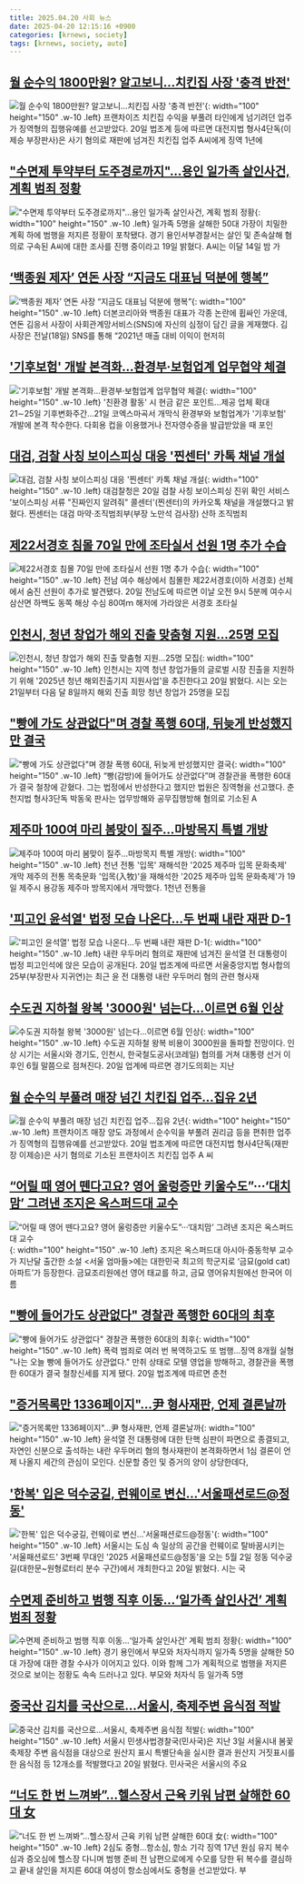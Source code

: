 ```yaml
---
title: 2025.04.20 사회 뉴스
date: 2025-04-20 12:15:16 +0900
categories: [krnews, society]
tags: [krnews, society, auto]
---
```

## [월 순수익 1800만원? 알고보니…치킨집 사장 '충격 반전'](https://n.news.naver.com/mnews/article/015/0005121337)

![월 순수익 1800만원? 알고보니…치킨집 사장 '충격 반전'](https://mimgnews.pstatic.net/image/origin/015/2025/04/20/5121337.jpg?type=nf220_150){: width="100" height="150" .w-10 .left}
프랜차이즈 치킨집 수익을 부풀려 타인에게 넘기려던 업주가 징역형의 집행유예를 선고받았다. 20일 법조계 등에 따르면 대전지법 형사4단독(이제승 부장판사)은 사기 혐의로 재판에 넘겨진 치킨집 업주 A씨에게 징역 1년에

## ["수면제 투약부터 도주경로까지"…용인 일가족 살인사건, 계획 범죄 정황](https://n.news.naver.com/mnews/article/011/0004475955)

!["수면제 투약부터 도주경로까지"…용인 일가족 살인사건, 계획 범죄 정황](https://mimgnews.pstatic.net/image/origin/011/2025/04/19/4475955.jpg?type=nf220_150){: width="100" height="150" .w-10 .left}
일가족 5명을 살해한 50대 가장이 치밀한 계획 하에 범행을 저지른 정황이 포착됐다. 경기 용인서부경찰서는 살인 및 존속살해 혐의로 구속된 A씨에 대한 조사를 진행 중이라고 19일 밝혔다. A씨는 이달 14일 밤 가

## [‘백종원 제자’ 연돈 사장 “지금도 대표님 덕분에 행복”](https://n.news.naver.com/mnews/article/243/0000076643)

![‘백종원 제자’ 연돈 사장 “지금도 대표님 덕분에 행복”](https://mimgnews.pstatic.net/image/origin/243/2025/04/19/76643.jpg?type=nf220_150){: width="100" height="150" .w-10 .left}
더본코리아와 백종원 대표가 각종 논란에 휩싸인 가운데, 연돈 김응서 사장이 사회관계망서비스(SNS)에 자신의 심정이 담긴 글을 게재했다. 김 사장은 전날(18일) SNS를 통해 “2021년 매출 대비 이익이 현저히

## ['기후보험' 개발 본격화…환경부·보험업계 업무협약 체결](https://n.news.naver.com/mnews/article/001/0015340356)

!['기후보험' 개발 본격화…환경부·보험업계 업무협약 체결](https://mimgnews.pstatic.net/image/origin/001/2025/04/20/15340356.jpg?type=nf220_150){: width="100" height="150" .w-10 .left}
'친환경 활동' 시 현금 같은 포인트…제공 업체 확대 21∼25일 기후변화주간…21일 코엑스마곡서 개막식 환경부와 보험업계가 '기후보험' 개발에 본격 착수한다. 다회용 컵을 이용했거나 전자영수증을 발급받았을 때 포인

## [대검, 검찰 사칭 보이스피싱 대응 '찐센터' 카톡 채널 개설](https://n.news.naver.com/mnews/article/421/0008203224)

![대검, 검찰 사칭 보이스피싱 대응 '찐센터' 카톡 채널 개설](https://mimgnews.pstatic.net/image/origin/421/2025/04/20/8203224.jpg?type=nf220_150){: width="100" height="150" .w-10 .left}
대검찰청은 20일 검찰 사칭 보이스피싱 진위 확인 서비스 '보이스피싱 서류 "진짜인지 알려줘" 콜센터'(찐센터)의 카카오톡 채널을 개설했다고 밝혔다. 찐센터는 대검 마약·조직범죄부(부장 노만석 검사장) 산하 조직범죄

## [제22서경호 침몰 70일 만에 조타실서 선원 1명 추가 수습](https://n.news.naver.com/mnews/article/001/0015340161)

![제22서경호 침몰 70일 만에 조타실서 선원 1명 추가 수습](https://mimgnews.pstatic.net/image/origin/001/2025/04/20/15340161.jpg?type=nf220_150){: width="100" height="150" .w-10 .left}
전남 여수 해상에서 침몰한 제22서경호(이하 서경호) 선체에서 숨진 선원이 추가로 발견됐다. 20일 전남도에 따르면 이날 오전 9시 5분께 여수시 삼산면 하백도 동쪽 해상 수심 80여ｍ 해저에 가라앉은 서경호 조타실

## [인천시, 청년 창업가 해외 진출 맞춤형 지원…25명 모집](https://n.news.naver.com/mnews/article/001/0015340117)

![인천시, 청년 창업가 해외 진출 맞춤형 지원…25명 모집](https://mimgnews.pstatic.net/image/origin/001/2025/04/20/15340117.jpg?type=nf220_150){: width="100" height="150" .w-10 .left}
인천시는 지역 청년 창업가들의 글로벌 시장 진출을 지원하기 위해 '2025년 청년 해외진출기지 지원사업'을 추진한다고 20일 밝혔다. 시는 오는 21일부터 다음 달 8일까지 해외 진출 희망 청년 창업가 25명을 모집

## ["빵에 가도 상관없다"며 경찰 폭행 60대, 뒤늦게 반성했지만 결국](https://n.news.naver.com/mnews/article/025/0003435236)

!["빵에 가도 상관없다"며 경찰 폭행 60대, 뒤늦게 반성했지만 결국](https://mimgnews.pstatic.net/image/origin/025/2025/04/20/3435236.jpg?type=nf220_150){: width="100" height="150" .w-10 .left}
“빵(감방)에 들어가도 상관없다”며 경찰관을 폭행한 60대가 결국 철창에 갇혔다. 그는 법정에서 반성한다고 했지만 법원은 징역형을 선고했다. 춘천지법 형사3단독 박동욱 판사는 업무방해와 공무집행방해 혐의로 기소된 A

## [제주마 100여 마리 봄맞이 질주…마방목지 특별 개방](https://n.news.naver.com/mnews/article/001/0015339851)

![제주마 100여 마리 봄맞이 질주…마방목지 특별 개방](https://mimgnews.pstatic.net/image/origin/001/2025/04/19/15339851.jpg?type=nf220_150){: width="100" height="150" .w-10 .left}
천년 전통 '입목' 재해석한 '2025 제주마 입목 문화축제' 개막 제주의 전통 목축문화 '입목(入牧)'을 재해석한 '2025 제주마 입목 문화축제'가 19일 제주시 용강동 제주마 방목지에서 개막했다. 1천년 전통을

## ['피고인 윤석열' 법정 모습 나온다…두 번째 내란 재판 D-1](https://n.news.naver.com/mnews/article/015/0005121352)

!['피고인 윤석열' 법정 모습 나온다…두 번째 내란 재판 D-1](https://mimgnews.pstatic.net/image/origin/015/2025/04/20/5121352.jpg?type=nf220_150){: width="100" height="150" .w-10 .left}
내란 우두머리 혐의로 재판에 넘겨진 윤석열 전 대통령이 법정 피고인석에 앉은 모습이 공개된다. 20일 법조계에 따르면 서울중앙지법 형사합의25부(부장판사 지귀연)는 최근 윤 전 대통령 내란 우두머리 혐의 관련 형사재

## [수도권 지하철 왕복 '3000원' 넘는다…이르면 6월 인상](https://n.news.naver.com/mnews/article/421/0008203065)

![수도권 지하철 왕복 '3000원' 넘는다…이르면 6월 인상](https://mimgnews.pstatic.net/image/origin/421/2025/04/20/8203065.jpg?type=nf220_150){: width="100" height="150" .w-10 .left}
수도권 지하철 왕복 비용이 3000원을 돌파할 전망이다. 인상 시기는 서울시와 경기도, 인천시, 한국철도공사(코레일) 협의를 거쳐 대통령 선거 이후인 6월 말쯤으로 점쳐진다. 20일 업계에 따르면 경기도의회는 지난

## [월 순수익 부풀려 매장 넘긴 치킨집 업주…집유 2년](https://n.news.naver.com/mnews/article/421/0008202998)

![월 순수익 부풀려 매장 넘긴 치킨집 업주…집유 2년](https://mimgnews.pstatic.net/image/origin/421/2025/04/20/8202998.jpg?type=nf220_150){: width="100" height="150" .w-10 .left}
프랜차이즈 매장 양도 과정에서 순수익을 부풀려 권리금 등을 편취한 업주가 징역형의 집행유예를 선고받았다. 20일 법조계에 따르면 대전지법 형사4단독(재판장 이제승)은 사기 혐의로 기소된 프랜차이즈 치킨집 업주 A 씨

## [“어릴 때 영어 뗀다고요? 영어 울렁증만 키울수도”···‘대치맘’ 그려낸 조지은 옥스퍼드대 교수](https://n.news.naver.com/mnews/article/032/0003364325)

![“어릴 때 영어 뗀다고요? 영어 울렁증만 키울수도”···‘대치맘’ 그려낸 조지은 옥스퍼드대 교수](https://mimgnews.pstatic.net/image/origin/032/2025/04/20/3364325.jpg?type=nf220_150){: width="100" height="150" .w-10 .left}
조지은 옥스퍼드대 아시아·중동학부 교수가 지난달 출간한 소설 <서울 엄마들>에는 대한민국 최고의 학군지로 ‘금묘(gold cat)아파트’가 등장한다. 금묘조리원에선 영어 태교를 하고, 금묘 영어유치원에선 한국어 이름

## ["빵에 들어가도 상관없다" 경찰관 폭행한 60대의 최후](https://n.news.naver.com/mnews/article/029/0002949141)

!["빵에 들어가도 상관없다" 경찰관 폭행한 60대의 최후](https://mimgnews.pstatic.net/image/origin/029/2025/04/20/2949141.jpg?type=nf220_150){: width="100" height="150" .w-10 .left}
폭력 범죄로 여러 번 복역하고도 또 범행…징역 8개월 실형 "나는 오늘 빵에 들어가도 상관없다." 만취 상태로 모텔 영업을 방해하고, 경찰관을 폭행한 60대가 결국 철창신세를 지게 됐다. 20일 법조계에 따르면 춘천

## ["증거목록만 1336페이지"…尹 형사재판, 언제 결론날까](https://n.news.naver.com/mnews/article/421/0008202264)

!["증거목록만 1336페이지"…尹 형사재판, 언제 결론날까](https://mimgnews.pstatic.net/image/origin/421/2025/04/19/8202264.jpg?type=nf220_150){: width="100" height="150" .w-10 .left}
윤석열 전 대통령에 대한 탄핵 심판이 파면으로 종결되고, 자연인 신분으로 출석하는 내란 우두머리 혐의 형사재판이 본격화하면서 1심 결론이 언제 나올지 세간의 관심이 모인다. 신문할 증인 및 증거의 양이 상당한데다,

## ['한복' 입은 덕수궁길, 런웨이로 변신…'서울패션로드@정동'](https://n.news.naver.com/mnews/article/421/0008203139)

!['한복' 입은 덕수궁길, 런웨이로 변신…'서울패션로드@정동'](https://mimgnews.pstatic.net/image/origin/421/2025/04/20/8203139.jpg?type=nf220_150){: width="100" height="150" .w-10 .left}
서울시는 도심 속 일상의 공간을 런웨이로 탈바꿈시키는 '서울패션로드' 3번째 무대인 '2025 서울패션로드@정동'을 오는 5월 2일 정동 덕수궁길(대한문~원형로터리 분수 구간)에서 개최한다고 20일 밝혔다. 시는 국

## [수면제 준비하고 범행 직후 이동…‘일가족 살인사건’ 계획 범죄 정황](https://n.news.naver.com/mnews/article/018/0005991883)

![수면제 준비하고 범행 직후 이동…‘일가족 살인사건’ 계획 범죄 정황](https://mimgnews.pstatic.net/image/origin/018/2025/04/19/5991883.jpg?type=nf220_150){: width="100" height="150" .w-10 .left}
경기 용인에서 부모와 처자식까지 일가족 5명을 살해한 50대 가장에 대한 경찰 수사가 이어지고 있다. 이와 함께 그가 계획적으로 범행을 저지른 것으로 보이는 정황도 속속 드러나고 있다. 부모와 처자식 등 일가족 5명

## [중국산 김치를 국산으로…서울시, 축제주변 음식점 적발](https://n.news.naver.com/mnews/article/008/0005183000)

![중국산 김치를 국산으로…서울시, 축제주변 음식점 적발](https://mimgnews.pstatic.net/image/origin/008/2025/04/20/5183000.jpg?type=nf220_150){: width="100" height="150" .w-10 .left}
서울시 민생사법경찰국(민사국)은 지난 3일 서울시내 봄꽃 축제장 주변 음식점을 대상으로 원산지 표시 특별단속을 실시한 결과 원산지 거짓표시를 한 음식점 등 12개소를 적발했다고 20일 밝혔다. 민사국은 서울시의 주요

## [“너도 한 번 느껴봐”…헬스장서 근육 키워 남편 살해한 60대 女](https://n.news.naver.com/mnews/article/009/0005479075)

![“너도 한 번 느껴봐”…헬스장서 근육 키워 남편 살해한 60대 女](https://mimgnews.pstatic.net/image/origin/009/2025/04/19/5479075.jpg?type=nf220_150){: width="100" height="150" .w-10 .left}
2심도 중형…항소심, 항소 기각 징역 17년 원심 유지 복수심과 증오심에 헬스장 다니며 범행 준비 전 남편으로에게 수모를 당한 뒤 복수를 결심하고 끝내 살인을 저지른 60대 여성이 항소심에서도 중형을 선고받았다. 부

